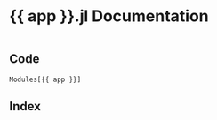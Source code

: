 # {{ app }}.jl Documentation

```@contents
```

## Code

```@autodocs
Modules[{{ app }}]
```

## Index

```@index
```
